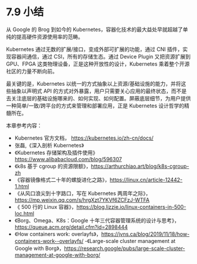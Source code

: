 # 7.9 小结

从 Google 的 Brog 到如今的 Kubernetes，容器化技术的最大益处早就超越了单纯的提高硬件资源使用率的范畴。

Kubernetes 通过无数的扩展/接口，变成外部可扩展的功能，通过 CNI 插件，实现容器间通信，通过 CSI，所有的存储生态。通过 Device Plugin 又把资源扩展到 GPU、FPGA 这类物理设备，正是这种开放性的设计，Kubernetes 乘着整个开源社区的力量不断向前。

最关键的是，Kubernetes 以统一的方式抽象以上资源/基础设施的能力，并将这些抽象以声明式 API 的方式对外暴露，用户只需要关心应用的最终状态，而不是去关注底层的基础设施哪来的、如何实现、如何配置。屏蔽底层细节，为用户提供一种简单/一致/跨平台的方式来管理和部署应用，正是 Kubernetes 设计哲学的精髓所在。

本章参考内容： 

- Kubernetes 官方文档， https://kubernetes.io/zh-cn/docs/
- 张磊,《深入剖析 Kubernetes》
- 《Kubernetes 存储架构及插件使用》https://www.alibabacloud.com/blog/596307
- 《k8s 基于 cgroup 的资源限额》，https://arthurchiao.art/blog/k8s-cgroup-zh
- 《容器镜像格式二十年的螺旋进化之路》，https://linux.cn/article-12442-1.html
- 《从风口浪尖到十字路口，写在 Kubernetes 两周年之际》，https://mp.weixin.qq.com/s/hrgXzt7YKVf6ZCFzJ-WTFA
- 《 500 行的 Linux 容器》，https://blog.lizzie.io/linux-containers-in-500-loc.html
- 《Borg、Omega、K8s：Google 十年三代容器管理系统的设计与思考》，https://queue.acm.org/detail.cfm?id=2898444
- 《How containers work: overlayfs》，https://jvns.ca/blog/2019/11/18/how-containers-work--overlayfs/
-《Large-scale cluster management at Google with Borg》，https://research.google/pubs/large-scale-cluster-management-at-google-with-borg/
